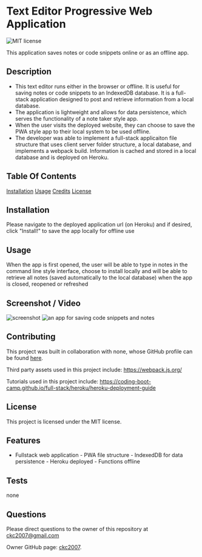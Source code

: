 # Text Editor Progressive Web Application

![MIT license](https://img.shields.io/badge/license-MIT-blue.svg)

This application saves notes or code snippets online or as an offline app.

## Description

- This text editor runs either in the browser or offline. It is useful for saving notes or code snippets to an IndexedDB database. It is a full-stack application designed to post and retrieve information from a local database.
- The application is lightweight and allows for data persistence, which serves the functionality of a note taker style app.
- When the user visits the deployed website, they can choose to save the PWA style app to their local system to be used offline.
- The developer was able to implement a full-stack applicaiton file structure that uses client server folder structure, a local database, and implements a webpack build. Information is cached and stored in a local database and is deployed on Heroku.

## Table Of Contents

[Installation](#installation)
[Usage](#usage)
[Credits](#credits)
[License](#license)

## Installation

Please navigate to the deployed application url (on Heroku) and if desired, click "Install!" to save the app locally for offline use

## Usage

When the app is first opened, the user will be able to type in notes in the command line style interface, choose to install locally and will be able to retrieve all notes (saved automatically to the local database) when the app is closed, reopened or refreshed

## Screenshot / Video

![screenshot](./assets/images/screenshot.png)
![an app for saving code snippets and notes](https://another-text-editor-ckc2007-d86b7e50a2f1.herokuapp.com/ "an app for saving code snippets and notes")

## Contributing

This project was built in collaboration with none,
whose GitHub profile can be found [here](none).

Third party assets used in this project include:
https://webpack.js.org/

Tutorials used in this project include:
https://coding-boot-camp.github.io/full-stack/heroku/heroku-deployment-guide

## License

This project is licensed under the MIT license.

## Features

- Fullstack web application - PWA file structure - IndexedDB for data persistence - Heroku deployed - Functions offline

## Tests

none

## Questions

Please direct questions to the owner of this repository at ckc2007@gmail.com

Owner GitHub page:
[ckc2007](https://github.com/ckc2007).
